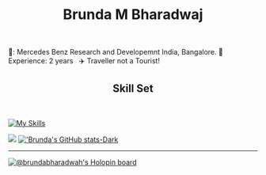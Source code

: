 <h1 align="center"> Brunda M Bharadwaj</h1>
<br/>



💼: Mercedes Benz Research and Developemnt India, Bangalore.&nbsp;🔴 Experience: 2 years &nbsp; :airplane: Traveller not a Tourist! &nbsp;
<h2 align="center">Skill Set</h2><br/>

 [![My Skills](https://skillicons.dev/icons?i=java,spring,maven,kafka,postgres,mongodb,html,css,react,materialui,bootstrap,docker,kubernetes,azure&perline=15)](https://skillicons.dev) 

![](https://leetcard.jacoblin.cool/brundabharadwaj?theme=dark)&nbsp;[!['Brunda's GitHub stats-Dark](https://github-readme-stats.vercel.app/api?username=brundabharadwaj&show_icons=true&theme=dark#gh-dark-mode-only)](https://github.com/brundabharadwaj/github-readme-stats#gh-dark-mode-only)

  
  
  
  
  
  
  
  
****
[![@brundabharadwah's Holopin board](https://holopin.io/api/user/board?user=brundabharadwah&size=1px)](https://holopin.io/@brundabharadwah)



<!--
**brundabharadwaj/brundabharadwaj** is a ✨ _special_ ✨ repository because its `README.md` (this file) appears on your GitHub profile.

Here are some ideas to get you started:

- 🔭 I’m currently working on ...
- 🌱 I’m currently learning ...
- 👯 I’m looking to collaborate on ...
- 🤔 I’m looking for help with ...
- 💬 Ask me about ...
- 📫 How to reach me: ...
- 😄 Pronouns: ...
- ⚡ Fun fact: ...
-->
